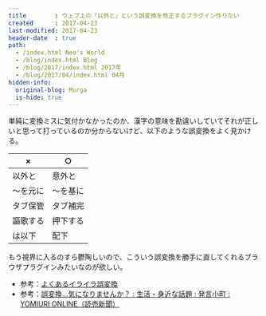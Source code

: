 ```yaml
---
title        : ウェブ上の「以外と」という誤変換を修正するプラグイン作りたい
created      : 2017-04-23
last-modified: 2017-04-23
header-date  : true
path:
  - /index.html Neo's World
  - /blog/index.html Blog
  - /blog/2017/index.html 2017年
  - /blog/2017/04/index.html 04月
hidden-info:
  original-blog: Murga
  is-hide: true
---
```


単純に変換ミスに気付かなかったのか、漢字の意味を勘違いしていてそれが正しいと思って打っているのか分からないけど、以下のような誤変換をよく見かける。

| ×       | ○       |
|----------|----------|
| 以外と   | 意外と   |
| ～を元に | ～を基に |
| タブ保管 | タブ補完 |
| 謳歌する | 押下する |
| は以下   | 配下     |

もう視界に入るのすら鬱陶しいので、こういう誤変換を勝手に直してくれるブラウザプラグインみたいなのが欲しい。

- 参考：[よくあるイライラ誤変換](http://blogs.wankuma.com/jeanne/archive/2007/08/28/92288.aspx)
- 参考：[誤変換…気になりませんか？ : 生活・身近な話題 : 発言小町 : YOMIURI ONLINE（読売新聞）](http://komachi.yomiuri.co.jp/t/2007/1001/149760.htm)
